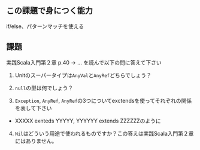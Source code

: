 ## この課題で身につく能力

if/else、パターンマッチを使える

## 課題

実践Scala入門第２章 p.40 -> ... を読んで以下の問に答えて下さい

1. Unitのスーパータイプは`AnyVal`と`AnyRef`どちらでしょう？

2. `null`の型は何でしょう？

3. `Exception`, `AnyRef`, `AnyRef`の3つについてexctendsを使ってそれぞれの関係を表して下さい
 - XXXXX exnteds YYYYY, YYYYYY extends ZZZZZZのように

4. `Nil`はどういう用途で使われるものですか？この答えは実践Scala入門第２章にはありません。